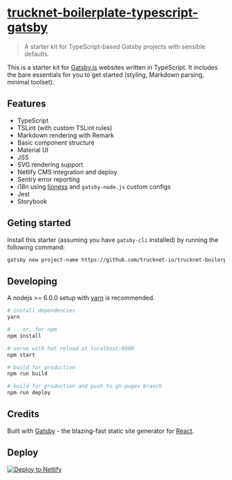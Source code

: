 # [trucknet-boilerplate-typescript-gatsby](https://typescript-gatsby.boilerplates.trucknet.io/)

> A starter kit for TypeScript-based Gatsby projects with sensible defaults.

This is a starter kit for [Gatsby.js](https://www.gatsbyjs.org/) websites written in TypeScript. It includes the bare essentials for you to get started (styling, Markdown parsing, minimal toolset).

## Features

- TypeScript
- TSLint (with custom TSLint rules)
- Markdown rendering with Remark
- Basic component structure
- Material UI
- JSS
- SVG rendering support
- Netlify CMS integration and deploy
- Sentry error reporting
- i18n using [lioness](https://github.com/alexanderwallin/lioness) and `gatsby-node.js` custom configs
- Jest
- Storybook

## Geting started

Install this starter (assuming you have `gatsby-cli` installed) by running the following command:

```bash
gatsby new project-name https://github.com/trucknet-io/trucknet-boilerplate-typescript-gatsby
```

## Developing

A nodejs >= 6.0.0 setup with [yarn](https://yarnpkg.com/) is recommended.

```bash
# install dependencies
yarn

# ...or, for npm
npm install

# serve with hot reload at localhost:8000
npm start

# build for production
npm run build

# build for production and push to gh-pages branch
npm run deploy
```

## Credits

Built with [Gatsby](https://www.gatsbyjs.org/) - the blazing-fast static site generator for [React](https://facebook.github.io/react/).

## Deploy

[![Deploy to Netlify](https://www.netlify.com/img/deploy/button.svg)](https://app.netlify.com/start/deploy?repository=https://github.com/trucknet-io/trucknet-boilerplate-typescript-gatsby)
